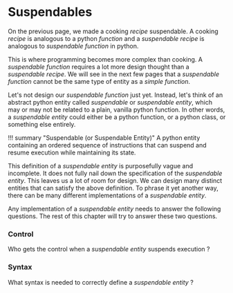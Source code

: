 # Suspendables
On the previous page, we made a cooking *recipe* suspendable. A cooking *recipe* is
analogous to a python *function* and a *suspendable recipe* is analogous to
*suspendable function* in python. 

This is where programming becomes more complex than cooking.
A *suspendable function* requires a lot more design thought than a *suspendable recipe*.
We will see in the next few pages that a *suspendable function* cannot be the same
type of entity as a *simple function*.

Let's not design our *suspendable function* just yet. Instead, let's think of an abstract python
entity called *suspendable* or *suspendable entity*, which may or may not be related to a
plain, vanilla python function. In other words, a *suspendable entity* could either be a 
python function, or a python class, or something else entirely.

!!! summary "Suspendable (or Suspendable Entity)"
    A python entity containing an ordered sequence of instructions that can suspend and resume
    execution while maintaining its state.


This definition of a _suspendable entity_ is purposefully vague and incomplete. It does not 
fully nail down the specification of the *suspendable entity*. This leaves us a lot of room 
for design. We can design many distinct entities that can satisfy the above
definition. To phrase it yet another way, there can be many different implementations of
a *suspendable entity*.

Any implementation of a *suspendable entity* needs to answer the following questions.
The rest of this chapter will try to answer these two questions.

### Control
Who gets the control when a *suspendable entity* suspends execution ?

### Syntax
What syntax is needed to correctly define a *suspendable entity* ?
